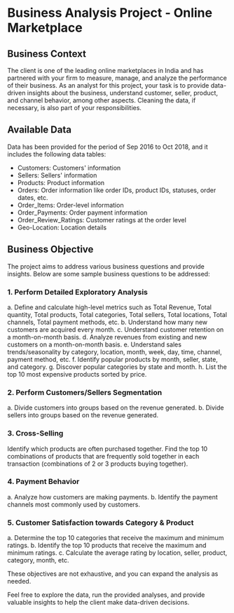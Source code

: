 # Business Analysis Project - Online Marketplace

## Business Context

The client is one of the leading online marketplaces in India and has partnered with your firm to measure, manage, and analyze the performance of their business. As an analyst for this project, your task is to provide data-driven insights about the business, understand customer, seller, product, and channel behavior, among other aspects. Cleaning the data, if necessary, is also part of your responsibilities.

## Available Data

Data has been provided for the period of Sep 2016 to Oct 2018, and it includes the following data tables:

- Customers: Customers' information
- Sellers: Sellers' information
- Products: Product information
- Orders: Order information like order IDs, product IDs, statuses, order dates, etc.
- Order_Items: Order-level information
- Order_Payments: Order payment information
- Order_Review_Ratings: Customer ratings at the order level
- Geo-Location: Location details

## Business Objective

The project aims to address various business questions and provide insights. Below are some sample business questions to be addressed:

### 1. Perform Detailed Exploratory Analysis

a. Define and calculate high-level metrics such as Total Revenue, Total quantity, Total products, Total categories, Total sellers, Total locations, Total channels, Total payment methods, etc.
b. Understand how many new customers are acquired every month.
c. Understand customer retention on a month-on-month basis.
d. Analyze revenues from existing and new customers on a month-on-month basis.
e. Understand sales trends/seasonality by category, location, month, week, day, time, channel, payment method, etc.
f. Identify popular products by month, seller, state, and category.
g. Discover popular categories by state and month.
h. List the top 10 most expensive products sorted by price.

### 2. Perform Customers/Sellers Segmentation

a. Divide customers into groups based on the revenue generated.
b. Divide sellers into groups based on the revenue generated.

### 3. Cross-Selling

Identify which products are often purchased together. Find the top 10 combinations of products that are frequently sold together in each transaction (combinations of 2 or 3 products buying together).

### 4. Payment Behavior

a. Analyze how customers are making payments.
b. Identify the payment channels most commonly used by customers.

### 5. Customer Satisfaction towards Category & Product

a. Determine the top 10 categories that receive the maximum and minimum ratings.
b. Identify the top 10 products that receive the maximum and minimum ratings.
c. Calculate the average rating by location, seller, product, category, month, etc.

These objectives are not exhaustive, and you can expand the analysis as needed.

Feel free to explore the data, run the provided analyses, and provide valuable insights to help the client make data-driven decisions.
